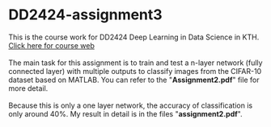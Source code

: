# DD2424-assignment3
This is the course work for DD2424 Deep Learning in Data Science in KTH. <br />
[Click here for course web](https://www.kth.se/student/kurser/kurs/DD2424?l=en "悬停显示") <br />
<br />
The main task for this assignment is to train and test a n-layer network (fully connected layer) with multiple outputs to classify images from the CIFAR-10 dataset based on MATLAB. You can refer to the "**Assignment2.pdf**" file for more detail. <br />
<br />
Because this is only a one layer network, the accuracy of classification is only around 40%. My result in detail is in the files "**assignment2.pdf**".
